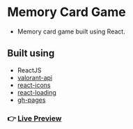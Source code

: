 # Memory Card Game

- Memory card game built using React.

## Built using
- ReactJS
- [valorant-api](https://valorant-api.com/)
- [react-icons](https://react-icons.github.io/react-icons/)
- [react-loading](https://www.npmjs.com/package/react-loading)
- [gh-pages](https://www.npmjs.com/package/gh-pages)


### 👉 [Live Preview](https://ohmpatil.github.io/react-memory-card/)